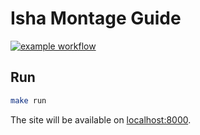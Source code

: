 # Isha Montage Guide
[![example workflow](https://github.com/AlexFreik/isha-montage/actions/workflows/deploy-gh-pages.yml/badge.svg)](https://alexfreik.github.io/isha-montage/)


## Run
```zsh
make run
```

The site will be available on [localhost:8000](http://localhost:8000).
